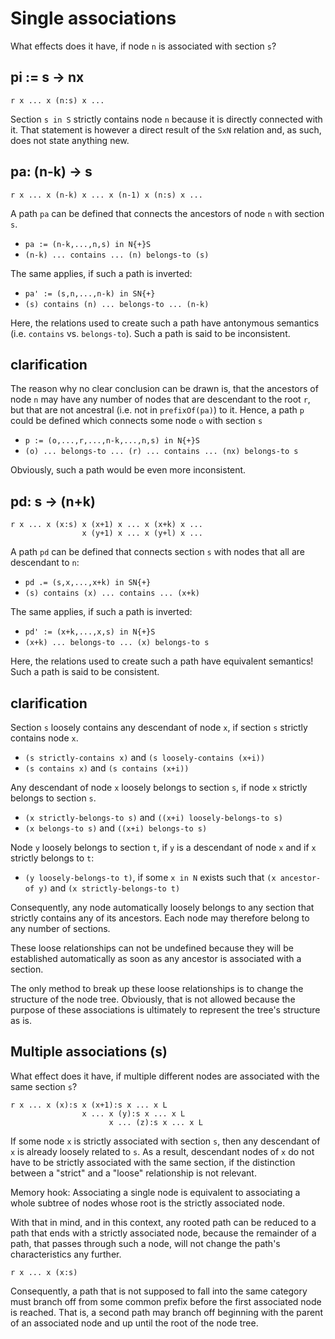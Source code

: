 
<!-- ======================================================================= -->
# Single associations

What effects does it have,
if node `n` is associated with section `s`?

<!-- ======================================================================= -->
## pi := s -> nx

```
r x ... x (n:s) x ...
```

Section `s in S` strictly contains node `n` because it is directly connected
with it. That statement is however a direct result of the `SxN` relation and,
as such, does not state anything new.

<!-- ======================================================================= -->
## pa: (n-k) -> s

```
r x ... x (n-k) x ... x (n-1) x (n:s) x ...
```

A path `pa` can be defined that connects
the ancestors of node `n` with section `s`.

*  `pa := (n-k,...,n,s) in N{+}S`
* `(n-k) ... contains ... (n) belongs-to (s)`

The same applies, if such a path is inverted:

* `pa' := (s,n,...,n-k) in SN{+}`
* `(s) contains (n) ... belongs-to ... (n-k)`

Here, the relations used to create such a path have antonymous semantics
(i.e. `contains` vs. `belongs-to`). Such a path is said to be inconsistent.

<!-- ======================================================================= -->
## clarification

The reason why no clear conclusion can be drawn is, that the ancestors of node
`n` may have any number of nodes that are descendant to the root `r`, but that
are not ancestral (i.e. not in `prefixOf(pa)`) to it. Hence, a path `p` could
be defined which connects some node `o` with section `s`

* `p := (o,...,r,...,n-k,...,n,s) in N{+}S`
* `(o) ... belongs-to ... (r) ... contains ... (nx) belongs-to s`

Obviously, such a path would be even more inconsistent.

<!-- ======================================================================= -->
## pd: s -> (n+k)

```
r x ... x (x:s) x (x+1) x ... x (x+k) x ...
                x (y+1) x ... x (y+l) x ...
```

A path `pd` can be defined that connects
section `s` with nodes that all are descendant to `n`:

* `pd .= (s,x,...,x+k) in SN{+}`
* `(s) contains (x) ... contains ... (x+k)`

The same applies, if such a path is inverted:

* `pd' := (x+k,...,x,s) in N{+}S`
* `(x+k) ... belongs-to ... (x) belongs-to s`

Here, the relations used to create such a path have equivalent semantics!
Such a path is said to be consistent.

<!-- ======================================================================= -->
## clarification

Section `s` loosely contains any descendant of node `x`,
if section `s` strictly contains node `x`.

* `(s strictly-contains x)` and `(s loosely-contains (x+i))`
* `(s contains x)` and `(s contains (x+i))`

Any descendant of node `x` loosely belongs to section `s`,
if node `x` strictly belongs to section `s`.

* `(x strictly-belongs-to s)` and `((x+i) loosely-belongs-to s)`
* `(x belongs-to s)` and `((x+i) belongs-to s)`

Node `y` loosely belongs to section `t`, if `y` is a descendant of node `x`
and if `x` strictly belongs to `t`:

* `(y loosely-belongs-to t)`, if some `x in N` exists
  such that `(x ancestor-of y)` and `(x strictly-belongs-to t)`

Consequently, any node automatically loosely belongs to any section that
strictly contains any of its ancestors. Each node may therefore belong to
any number of sections.

These loose relationships can not be undefined because they will be established
automatically as soon as any ancestor is associated with a section.

The only method to break up these loose relationships is to change the structure
of the node tree. Obviously, that is not allowed because the purpose of these
associations is ultimately to represent the tree's structure as is.

<!-- ======================================================================= -->
## Multiple associations (s)

What effect does it have,
if multiple different nodes are associated with the same section `s`?

```
r x ... x (x):s x (x+1):s x ... x L
                x ... x (y):s x ... x L
                      x ... (z):s x ... x L
```

If some node `x` is strictly associated with section `s`, then any descendant
of `x` is already loosely related to `s`. As a result, descendant nodes of `x`
do not have to be strictly associated with the same section, if the distinction
between a "strict" and a "loose" relationship is not relevant.

Memory hook:
Associating a single node is equivalent to associating a whole subtree of nodes
whose root is the strictly associated node.

With that in mind, and in this context, any rooted path can be reduced to a path
that ends with a strictly associated node, because the remainder of a path, that
passes through such a node, will not change the path's characteristics any
further.

```
r x ... x (x:s)
```

Consequently, a path that is not supposed to fall into the same category must
branch off from some common prefix before the first associated node is reached.
That is, a second path may branch off beginning with the parent of an associated
node and up until the root of the node tree.
